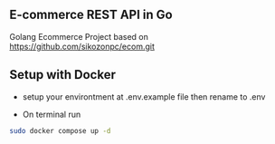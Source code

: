 ## E-commerce REST API in Go 

Golang Ecommerce Project based on https://github.com/sikozonpc/ecom.git

## Setup with Docker

- setup your environtment at .env.example file then rename to .env

- On terminal run

```sh
sudo docker compose up -d
```
